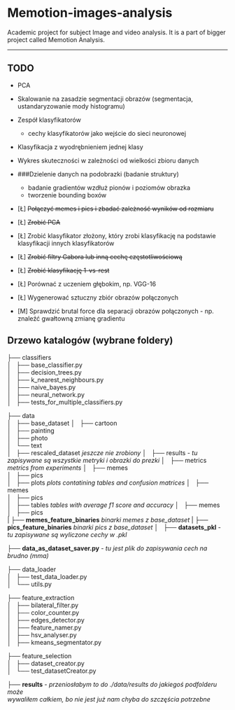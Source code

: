 # Memotion-images-analysis
Academic project for subject Image and video analysis. It is a part of bigger project called Memotion Analysis.

---------------
## TODO

- PCA
- Skalowanie na zasadzie segmentacji obrazów 
  (segmentacja, ustandaryzowanie mody histogramu)
- Zespół klasyfikatorów
    - cechy klasyfikatorów jako wejście do sieci neuronowej
- Klasyfikacja z wyodrębnieniem jednej klasy
- Wykres skuteczności w zależności od wielkości zbioru danych
- ###Dzielenie danych na podobrazki (badanie struktury)
    - badanie gradientów wzdłuż pionów i poziomów obrazka
    - tworzenie bounding boxów

- [Ł] ~~Połączyć memes i pics i zbadać zależność wyników od rozmiaru~~
- [Ł] ~~Zrobić PCA~~
- [Ł] Zrobić klasyfikator złożony, który zrobi klasyfikację na podstawie klasyfikacji innych klasyfikatorów
- [Ł] ~~Zrobić filtry Gabora lub inną cechę częstotliwościową~~
- [Ł] ~~Zrobić klasyfikację 1-vs-rest~~
- [Ł] Porównać z uczeniem głębokim, np. VGG-16

- [Ł] Wygenerować sztuczny zbiór obrazów połączonych
- [M] Sprawdzić brutal force dla separacji obrazów połączonych - np. znaleźć gwałtowną zmianę gradientu



## Drzewo katalogów (wybrane foldery)

├── classifiers   
│   ├── base_classifier.py  
│   ├── decision_trees.py  
│   ├── k_nearest_neighbours.py  
│   ├── naive_bayes.py  
│   ├── neural_network.py  
│   ├── tests_for_multiple_classifiers.py  

├── data  
│   ├── base_dataset
│       ├── cartoon      
│       ├── painting  
│       ├── photo    
│       └── text  
│   ├── rescaled_dataset *jeszcze nie zrobiony*
│   ├── results - *tu zapisywane są wszystkie metryki i obrazki do prezki*
│       ├── metrics *metrics from experiments*
│           ├── memes    
│           ├── pics       
│       ├── plots *plots contatining tables and confusion matrices*
│           ├── memes      
│           ├── pics    
│       ├── tables  *tables with average f1 score and accuracy*
│           ├── memes      
│           ├── pics  
|   ├── **memes_feature_binaries** *binarki memes z base_dataset*
|   ├── **pics_feature_binaries** *binarki pics z base_dataset*
│   ├── **datasets_pkl** - *tu zapisywane są wyliczone cechy w .pkl*

├── **data_as_dataset_saver.py** - *tu jest plik do zapisywania cech na brudno (mma)*  

├── data_loader  
│   ├── test_data_loader.py  
│   └── utils.py   
  
├── feature_extraction  
│   ├── bilateral_filter.py  
│   ├── color_counter.py  
│   ├── edges_detector.py  
│   ├── feature_namer.py  
│   ├── hsv_analyser.py  
│   ├── kmeans_segmentator.py  

├── feature_selection  
│   ├── dataset_creator.py  
│   └── test_datasetCreator.py  

├── **results** - *przeniosłabym to do ./data/results do jakiegoś podfolderu może*  \
    *wywaliłem całkiem, bo nie jest już nam chyba do szczęścia potrzebne*
